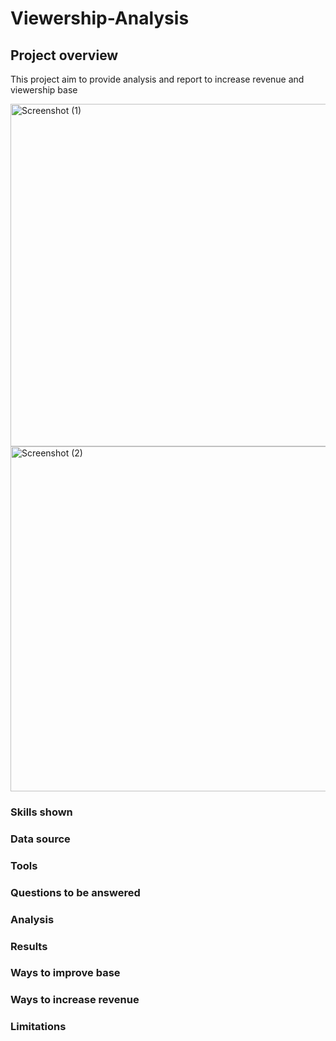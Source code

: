# Viewership-Analysis

## Project overview
This project aim to provide analysis and report to increase revenue and viewership base

<img width="1185" height="548" alt="Screenshot (1)" src="https://github.com/user-attachments/assets/a5c7801e-cab4-4777-9199-4d3369f6e779" />
<img width="1208" height="552" alt="Screenshot (2)" src="https://github.com/user-attachments/assets/3def6d7f-d6ce-4e03-a709-c2900a076001" />






### Skills shown

### Data source 

### Tools

### Questions to be answered

### Analysis

### Results

### Ways to improve base

### Ways to increase revenue 

### Limitations
